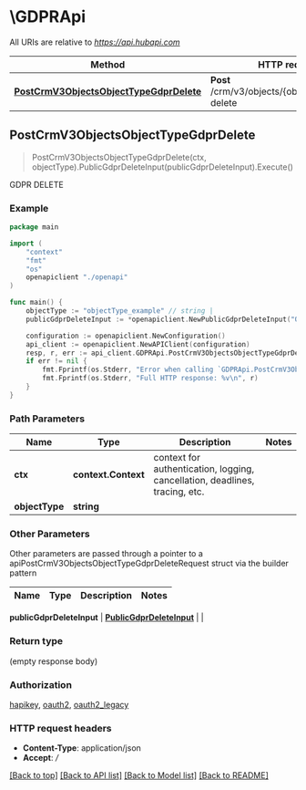 # \GDPRApi

All URIs are relative to *https://api.hubapi.com*

Method | HTTP request | Description
------------- | ------------- | -------------
[**PostCrmV3ObjectsObjectTypeGdprDelete**](GDPRApi.md#PostCrmV3ObjectsObjectTypeGdprDelete) | **Post** /crm/v3/objects/{objectType}/gdpr-delete | GDPR DELETE



## PostCrmV3ObjectsObjectTypeGdprDelete

> PostCrmV3ObjectsObjectTypeGdprDelete(ctx, objectType).PublicGdprDeleteInput(publicGdprDeleteInput).Execute()

GDPR DELETE



### Example

```go
package main

import (
    "context"
    "fmt"
    "os"
    openapiclient "./openapi"
)

func main() {
    objectType := "objectType_example" // string | 
    publicGdprDeleteInput := *openapiclient.NewPublicGdprDeleteInput("ObjectId_example") // PublicGdprDeleteInput | 

    configuration := openapiclient.NewConfiguration()
    api_client := openapiclient.NewAPIClient(configuration)
    resp, r, err := api_client.GDPRApi.PostCrmV3ObjectsObjectTypeGdprDelete(context.Background(), objectType).PublicGdprDeleteInput(publicGdprDeleteInput).Execute()
    if err != nil {
        fmt.Fprintf(os.Stderr, "Error when calling `GDPRApi.PostCrmV3ObjectsObjectTypeGdprDelete``: %v\n", err)
        fmt.Fprintf(os.Stderr, "Full HTTP response: %v\n", r)
    }
}
```

### Path Parameters


Name | Type | Description  | Notes
------------- | ------------- | ------------- | -------------
**ctx** | **context.Context** | context for authentication, logging, cancellation, deadlines, tracing, etc.
**objectType** | **string** |  | 

### Other Parameters

Other parameters are passed through a pointer to a apiPostCrmV3ObjectsObjectTypeGdprDeleteRequest struct via the builder pattern


Name | Type | Description  | Notes
------------- | ------------- | ------------- | -------------

 **publicGdprDeleteInput** | [**PublicGdprDeleteInput**](PublicGdprDeleteInput.md) |  | 

### Return type

 (empty response body)

### Authorization

[hapikey](../README.md#hapikey), [oauth2](../README.md#oauth2), [oauth2_legacy](../README.md#oauth2_legacy)

### HTTP request headers

- **Content-Type**: application/json
- **Accept**: */*

[[Back to top]](#) [[Back to API list]](../README.md#documentation-for-api-endpoints)
[[Back to Model list]](../README.md#documentation-for-models)
[[Back to README]](../README.md)

